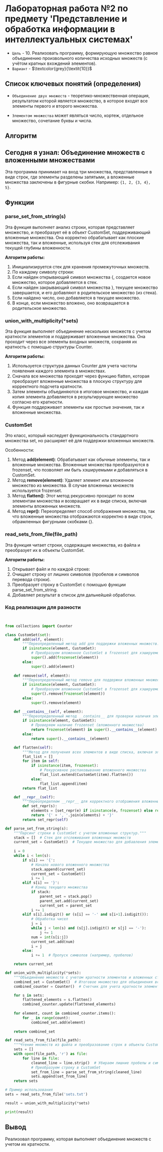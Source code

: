 # Лабораторная работа №2 по предмету 'Представление и обработка информации в интеллектуальных системах'

- `Цель` - 10. Реализовать программу, формирующую множество равное объединению произвольного
количества исходных множеств (с учётом кратных вхождений элементов).
- `Вариант` - $\textcolor{grey}{\textit{10}}$

## Список ключевых понятий (определения)

- `Объединение двух множеств` -  теоретико-множественная операция, результатом которой является множество, в которое входят все элементы первого и второго множества.

- `Элементом множества` может являться число, кортеж, отдельное множество, сочетание буквы и числа.

## Алгоритм

## Сегодня я узнал: Объединение множеств с вложенными множествами

Эта программа принимает на вход три множества, представленные в виде строк, где элементы разделены запятыми, а вложенные множества заключены в фигурные скобки. Например: `{1, 2, {3, 4}, 5}`.

## Функции

### parse_set_from_string(s)

Эта функция выполняет анализ строки, которая представляет множество, и преобразует её в объект CustomSet, поддерживающий вложенные множества. Она корректно обрабатывает как плоские множества, так и вложенные, используя стек для отслеживания текущей глубины вложенности.

**Алгоритм работы:**

1) Инициализируется стек для хранения промежуточных множеств.
2) По каждому символу строки:
3) Если найден открывающий символ множества {, создается новое множество, которое добавляется в стек.
4) Если найден закрывающий символ множества }, текущее множество завершается, и его добавляют в родительское множество (из стека).
5) Если найдено число, оно добавляется в текущее множество.
6) В конце, если множество вложено, оно возвращается в родительское множество.

### union_with_multiplicity(*sets)

Эта функция выполняет объединение нескольких множеств с учетом кратности элементов и поддерживает вложенные множества. Она проходит через все элементы входных множеств, сохраняя их кратность с помощью структуры Counter.

**Алгоритм работы:**

1) Используется структура данных Counter для учета частоты появления каждого элемента в множествах.
2) Сначала все множества проходят через функцию flatten, которая преобразует вложенные множества в плоскую структуру для корректного подсчета кратности.
3) Затем элементы объединяются в итоговое множество, и каждая копия элемента добавляется в результирующее множество согласно его кратности.
4) Функция поддерживает элементы как простые значения, так и вложенные множества.

### CustomSet

Это класс, который наследует функциональность стандартного множества set, но расширяет её для поддержки вложенных множеств.

Особенности:

1) Метод **add(element)**: Обрабатывает как обычные элементы, так и вложенные множества. Вложенные множества преобразуются в frozenset, что позволяет им быть хэшируемыми и добавляться в CustomSet.
2) Метод **remove(element)**: Удаляет элемент или вложенное множество из множества. В случае вложенных множеств используется frozenset.
3) Метод **flatten()**: Этот метод рекурсивно проходит по всем элементам множества и возвращает их в виде списка, включая элементы вложенных множеств.
4) Метод **__repr__()**: Переопределяет способ отображения множества, так что вложенные множества отображаются корректно в виде строк, обрамленных фигурными скобками {}.

### read_sets_from_file(file_path)

Эта функция читает строки, содержащие множества, из файла и преобразует их в объекты CustomSet.

**Алгоритм работы:**

1) Открывает файл и по каждой строке:
2) Очищает строку от лишних символов (пробелов и символов перевода строки).
3) Преобразует строку в CustomSet с помощью функции parse_set_from_string.
4) Добавляет результат в список для дальнейшей обработки.

### Код реализации для разности

```py


from collections import Counter

class CustomSet(set):
    def add(self, element):
        """Переопределенный метод add для поддержки вложенных множеств."""
        if isinstance(element, CustomSet):
            # Преобразуем вложенное CustomSet в frozenset для хэшируемости
            super().add(frozenset(element))
        else:
            super().add(element)
    
    def remove(self, element):
        """Переопределенный метод remove для поддержки вложенных множеств."""
        if isinstance(element, CustomSet):
            # Преобразуем вложенное CustomSet в frozenset для хэшируемости
            super().remove(frozenset(element))
        else:
            super().remove(element)

    def __contains__(self, element):
        """Переопределенный метод __contains__ для проверки наличия элемента."""
        if isinstance(element, CustomSet):
            # Проверяем наличие frozenset (вложенного множества)
            return frozenset(element) in super().__contains__(element)
        else:
            return super().__contains__(element)

    def flatten(self):
        """Метод для получения всех элементов в виде списка, включая элементы из вложенных множеств."""
        flat_list = []
        for item in self:
            if isinstance(item, frozenset):
                # Рекурсивное распаковывание вложенного множества
                flat_list.extend(CustomSet(item).flatten())
            else:
                flat_list.append(item)
        return flat_list

    def __repr__(self):
        """Переопределяем __repr__ для корректного отображения вложенных множеств."""
        def set_repr(s):
            elements = [set_repr(e) if isinstance(e, frozenset) else repr(e) for e in s]
            return '{' + ', '.join(elements) + '}'
        return set_repr(self)

def parse_set_from_string(s):
    """Парсинг строки в CustomSet с учетом вложенных структур."""
    stack = []  # Стек для отслеживания вложенных множеств
    current_set = CustomSet()  # Текущее множество для добавления элементов
    
    i = 0
    while i < len(s):
        if s[i] == '{':
            # Начало нового вложенного множества
            stack.append(current_set)
            current_set = CustomSet()
            i += 1
        elif s[i] == '}':
            # Конец текущего множества
            if stack:
                parent_set = stack.pop()
                parent_set.add(current_set)
                current_set = parent_set
            i += 1
        elif s[i].isdigit() or (s[i] == '-' and s[i+1].isdigit()):
            # Обработка чисел
            j = i
            while j < len(s) and (s[j].isdigit() or s[j] == '-'):
                j += 1
            num = int(s[i:j])
            current_set.add(num)
            i = j
        else:
            i += 1  # Пропуск символов (например, пробелов)

    return current_set

def union_with_multiplicity(*sets):
    """Объединение множеств с учетом кратности элементов и вложенных структур."""
    combined_set = CustomSet()  # Итоговое множество для объединения всех входных множеств
    combined_counter = Counter()  # Счетчик для учета кратности элементов

    for s in sets:
        flattened_elements = s.flatten()
        combined_counter.update(flattened_elements)
    
    for element, count in combined_counter.items():
        for _ in range(count):
            combined_set.add(element)
    
    return combined_set

def read_sets_from_file(file_path):
    """Чтение множеств из файла и преобразование строк в объекты CustomSet."""
    sets = []
    with open(file_path, 'r') as file:
        for line in file:
            cleaned_line = line.strip()  # Убираем лишние пробелы и символы перевода строки
            # Преобразуем строку в CustomSet
            set_from_line = parse_set_from_string(cleaned_line)
            sets.append(set_from_line)
    return sets

# Пример использования
sets = read_sets_from_file('sets.txt')

result = union_with_multiplicity(*sets)

print(result)
```

## Вывод

Реализовал программу, которая выполняет объединение множеств с учетом их кратности.
